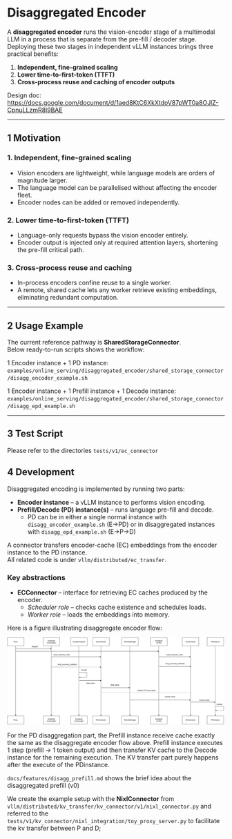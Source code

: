# Disaggregated Encoder

A **disaggregated encoder** runs the vision-encoder stage of a multimodal LLM in a process that is separate from the pre-fill / decoder stage. Deploying these two stages in independent vLLM instances brings three practical benefits:

1. **Independent, fine-grained scaling**  
2. **Lower time-to-first-token (TTFT)**  
3. **Cross-process reuse and caching of encoder outputs**

Design doc: <https://docs.google.com/document/d/1aed8KtC6XkXtdoV87pWT0a8OJlZ-CpnuLLzmR8l9BAE>

---

## 1  Motivation

### 1. Independent, fine-grained scaling

* Vision encoders are lightweight, while language models are orders of magnitude larger.  
* The language model can be parallelised without affecting the encoder fleet.  
* Encoder nodes can be added or removed independently.

### 2. Lower time-to-first-token (TTFT)

* Language-only requests bypass the vision encoder entirely.  
* Encoder output is injected only at required attention layers, shortening the pre-fill critical path.

### 3. Cross-process reuse and caching

* In-process encoders confine reuse to a single worker.  
* A remote, shared cache lets any worker retrieve existing embeddings, eliminating redundant computation.

---

## 2  Usage Example

The current reference pathway is **SharedStorageConnector**.  
Below ready-to-run scripts shows the workflow:

1 Encoder instance + 1 PD instance:
`examples/online_serving/disaggregated_encoder/shared_storage_connector/disagg_encoder_example.sh`

1 Encoder instance + 1 Prefill instance + 1 Decode instance:
`examples/online_serving/disaggregated_encoder/shared_storage_connector/disagg_epd_example.sh`

---

## 3  Test Script

Please refer to the directories `tests/v1/ec_connector`

## 4  Development

Disaggregated encoding is implemented by running two parts:

* **Encoder instance** – a vLLM instance to performs vision encoding.  
* **Prefill/Decode (PD) instance(s)** – runs language pre-fill and decode.
    * PD can be in either a single normal instance with `disagg_encoder_example.sh` (E->PD) or in disaggregated instances with `disagg_epd_example.sh` (E->P->D)

A connector transfers encoder-cache (EC) embeddings from the encoder instance to the PD instance.  
All related code is under `vllm/distributed/ec_transfer`.

### Key abstractions

* **ECConnector** – interface for retrieving EC caches produced by the encoder.  
    * *Scheduler role* – checks cache existence and schedules loads.  
    * *Worker role* – loads the embeddings into memory.

Here is a figure illustrating disaggregate encoder flow:

![Disaggregated Encoder Flow](../assets/features/disagg_encoder/disagg_encoder_flow.png)

For the PD disaggregation part, the Prefill instance receive cache exactly the same as the disaggregate encoder flow above. Prefill instance executes 1 step (prefill -> 1 token output) and then transfer KV cache to the Decode instance for the remaining execution. The KV transfer part purely happens after the execute of the PDinstance.

`docs/features/disagg_prefill.md` shows the brief idea about the disaggregated prefill (v0)

We create the example setup with the **NixlConnector** from `vllm/distributed/kv_transfer/kv_connector/v1/nixl_connector.py` and referred to the `tests/v1/kv_connector/nixl_integration/toy_proxy_server.py` to facilitate the kv transfer between P and D;
